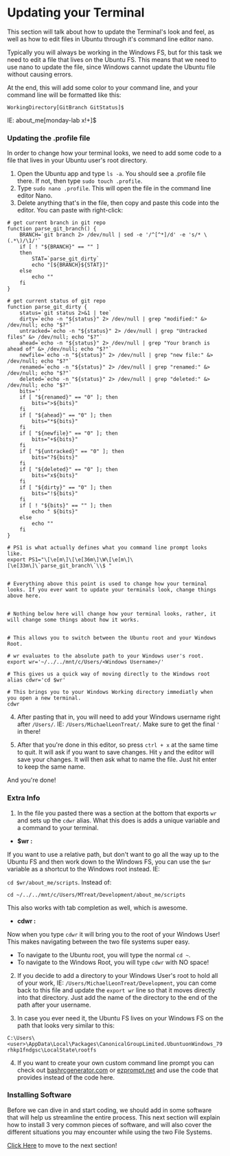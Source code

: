 # Updating your Terminal

This section will talk about how to update the Terminal's look and feel, as well as how to edit files in Ubuntu through it's command line editor nano.

Typically you will always be working in the Windows FS, but for this task we need to edit a file that lives on the Ubuntu FS. This means that we need to use nano to update the file, since Windows cannot update the Ubuntu file without causing errors.

At the end, this will add some color to your command line, and your command line will be formatted like this:

`WorkingDirectory[GitBranch GitStatus]$`

IE: about_me[monday-lab x!+]$

### Updating the .profile file

In order to change how your terminal looks, we need to add some code to a file that lives in your Ubuntu user's root directory.

1. Open the Ubuntu app and type `ls -a`. You should see a .profile file there. If not, then type `sudo touch .profile`.
2. Type `sudo nano .profile`. This will open the file in the command line editor Nano.
3. Delete anything that's in the file, then copy and paste this code into the editor. You can paste with right-click:

```
# get current branch in git repo
function parse_git_branch() {
	BRANCH=`git branch 2> /dev/null | sed -e '/^[^*]/d' -e 's/* \(.*\)/\1/'`
	if [ ! "${BRANCH}" == "" ]
	then
		STAT=`parse_git_dirty`
		echo "[${BRANCH}${STAT}]"
	else
		echo ""
	fi
}

# get current status of git repo
function parse_git_dirty {
	status=`git status 2>&1 | tee`
	dirty=`echo -n "${status}" 2> /dev/null | grep "modified:" &> /dev/null; echo "$?"`
	untracked=`echo -n "${status}" 2> /dev/null | grep "Untracked files" &> /dev/null; echo "$?"`
	ahead=`echo -n "${status}" 2> /dev/null | grep "Your branch is ahead of" &> /dev/null; echo "$?"`
	newfile=`echo -n "${status}" 2> /dev/null | grep "new file:" &> /dev/null; echo "$?"`
	renamed=`echo -n "${status}" 2> /dev/null | grep "renamed:" &> /dev/null; echo "$?"`
	deleted=`echo -n "${status}" 2> /dev/null | grep "deleted:" &> /dev/null; echo "$?"`
	bits=''
	if [ "${renamed}" == "0" ]; then
		bits=">${bits}"
	fi
	if [ "${ahead}" == "0" ]; then
		bits="*${bits}"
	fi
	if [ "${newfile}" == "0" ]; then
		bits="+${bits}"
	fi
	if [ "${untracked}" == "0" ]; then
		bits="?${bits}"
	fi
	if [ "${deleted}" == "0" ]; then
		bits="x${bits}"
	fi
	if [ "${dirty}" == "0" ]; then
		bits="!${bits}"
	fi
	if [ ! "${bits}" == "" ]; then
		echo " ${bits}"
	else
		echo ""
	fi
}

# PS1 is what actually defines what you command line prompt looks like.
export PS1="\[\e[m\]\[\e[36m\]\W\[\e[m\]\[\e[33m\]\`parse_git_branch\`\\$ "


# Everything above this point is used to change how your terminal looks. If you ever want to update your terminals look, change things above here.


# Nothing below here will change how your terminal looks, rather, it will change some things about how it works.


# This allows you to switch between the Ubuntu root and your Windows Root.

# wr evaluates to the absolute path to your Windows user's root.
export wr='~/../../mnt/c/Users/<Windows Username>/'

# This gives us a quick way of moving directly to the Windows root
alias cdwr='cd $wr'

# This brings you to your Windows Working directory immediatly when you open a new terminal.
cdwr

```

4. After pasting that in, you will need to add your Windows username right after `/Users/`. IE: `/Users/MichaelLeonTreat/`. Make sure to get the final `'` in there!

5. After that you're done in this editor, so press `ctrl + x` at the same time to quit. It will ask if you want to save changes. Hit `y` and the editor will save your changes. It will then ask what to name the file. Just hit enter to keep the same name. 

And you're done! 

### Extra Info

1. In the file you pasted there was a section at the bottom that exports `wr` and sets up the `cdwr` alias. What this does is adds a unique variable and a command to your terminal.

- **$wr :**

If you want to use a relative path, but don't want to go all the way up to the Ubuntu FS and then work down to the Windows FS, you can use the `$wr` variable as a shortcut to the Windows root instead. IE: 

`cd $wr/about_me/scripts`. Instead of:

`cd ~/../../mnt/c/Users/MTreat/Development/about_me/scripts`

This also works with tab completion as well, which is awesome.

- **cdwr :**

Now when you type `cdwr` it will bring you to the root of your Windows User! This makes navigating between the two file systems super easy. 

- To navigate to the Ubuntu root, you will type the normal `cd ~`.
- To navigate to the Windows Root, you will type `cdwr` with NO space!

2. If you decide to add a directory to your Windows User's root to hold all of your work, IE: `/Users/MichaelLeonTreat/Development`, you can come back to this file and update the `export wr` line so that it moves directly into that directory. Just add the name of the directory to the end of the path after your username.

3. In case you ever need it, the Ubuntu FS lives on your Windows FS on the path that looks very similar to this:

`C:\Users\<user>\AppData\Local\Packages\CanonicalGroupLimited.UbuntuonWindows_79rhkp1fndgsc\LocalState\rootfs`

4. If you want to create your own custom command line prompt you can check out [bashrcgenerator.com](bashrcgenerator.com) or [ezprompt.net](ezprompt.net) and use the code that provides instead of the code here. 


### Installing Software

Before we can dive in and start coding, we should add in some software that will help us streamline the entire process. This next section will explain how to install 3 very common pieces of software, and will also cover the different situations you may encounter while using the two File Systems.

[Click Here](05_VSCode_Node_GIt_install.md) to move to the next section!
